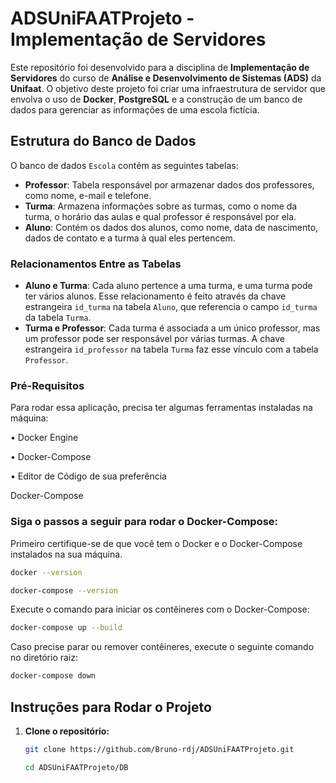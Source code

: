 # ADSUniFAATProjeto - Implementação de Servidores

Este repositório foi desenvolvido para a disciplina de **Implementação de Servidores** do curso de **Análise e Desenvolvimento de Sistemas (ADS)** da **Unifaat**. O objetivo deste projeto foi criar uma infraestrutura de servidor que envolva o uso de **Docker**, **PostgreSQL** e a construção de um banco de dados para gerenciar as informações de uma escola fictícia.

## Estrutura do Banco de Dados

O banco de dados `Escola` contém as seguintes tabelas:

- **Professor**: Tabela responsável por armazenar dados dos professores, como nome, e-mail e telefone.
- **Turma**: Armazena informações sobre as turmas, como o nome da turma, o horário das aulas e qual professor é responsável por ela.
- **Aluno**: Contém os dados dos alunos, como nome, data de nascimento, dados de contato e a turma à qual eles pertencem.

### Relacionamentos Entre as Tabelas

- **Aluno e Turma**: Cada aluno pertence a uma turma, e uma turma pode ter vários alunos. Esse relacionamento é feito através da chave estrangeira `id_turma` na tabela `Aluno`, que referencia o campo `id_turma` da tabela `Turma`.
- **Turma e Professor**: Cada turma é associada a um único professor, mas um professor pode ser responsável por várias turmas. A chave estrangeira `id_professor` na tabela `Turma` faz esse vínculo com a tabela `Professor`.

### Pré-Requisitos
Para rodar essa aplicação, precisa ter algumas ferramentas instaladas na máquina:

• Docker Engine

• Docker-Compose

• Editor de Código de sua preferência

Docker-Compose


### Siga o passos a seguir para rodar o Docker-Compose:

Primeiro certifique-se de que você tem o Docker e o Docker-Compose instalados na sua máquina.
   ```bash
   docker --version

   docker-compose --version
   ```

   Execute o comando para iniciar os contêineres com o Docker-Compose:
   ```bash
   docker-compose up --build
   ```

Caso precise parar ou remover contêineres, execute o seguinte comando no diretório raiz:
   ```bash
docker-compose down
   ```

## Instruções para Rodar o Projeto

1. **Clone o repositório:**
   
   ```bash
   git clone https://github.com/Bruno-rdj/ADSUniFAATProjeto.git

   cd ADSUniFAATProjeto/DB
   ```
